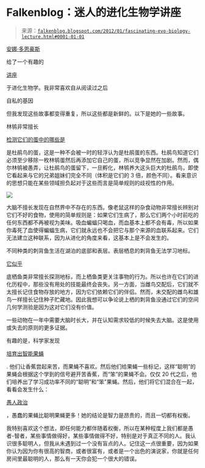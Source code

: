 <!--yml

分类：未分类

日期：2024-05-12 20:36:52

-->

# Falkenblog：迷人的进化生物学讲座

> 来源：[`falkenblog.blogspot.com/2012/01/fascinating-evo-biology-lecture.html#0001-01-01`](http://falkenblog.blogspot.com/2012/01/fascinating-evo-biology-lecture.html#0001-01-01)

[安娜·多恩豪斯](http://www.dornhaus.de/)

给了一个有趣的

[讲座](http://cos.arizona.edu/mind/)

于进化生物学。我非常喜欢自从阅读过之后

自私的基因

但我发现这些故事都变得重复，所以这些都是新鲜的。以下是她的一些故事。

林鸲非常擅长

[检测它们的蛋中的哪些是](http://news.bbc.co.uk/earth/hi/earth_news/newsid_9203000/9203476.stm)

是杜鹃鸟的蛋，这是一种不会被一时的轻浮认为是杜鹃蛋的东西。杜鹃鸟知道它们必须至少移除一枚林鸲蛋然后再添加它自己的蛋，所以竞争显然在加剧。然而，偶尔林鸲被愚弄，让杜鹃鸟的蛋留下，一旦孵化，林鸲养大这头巨大的杜鹃鸟，即使它看起来与它的兄弟姐妹们完全不同（体积是它们的 3 倍，颜色不同）。看来意识的思想只能在某些领域担负起对于这些而言是简单规则的歧视性的作用。

![](https://blogger.googleusercontent.com/img/b/R29vZ2xl/AVvXsEhimlUdtIK9DAg0kng9M4BIbaibH3nh5_aICKMPpjleu0LH9xhtqx62x4MGj5WVFfV5Ysg54FxmLiT0t3lFucC1X22YE9pIbdTDKDfwaNI4Yan7yniDcB45ksqAfPNdmcA0mz_2TQ/s1600/_50072220_reed-warbler-and-cuckoo-andy-sands.jpg)

大脑不擅长发现在自然界中不存在的东西。像老鼠这样的杂食动物非常擅长辨别对它们不好的食物，使用的简单规则是：如果它们生病了，那么它们两个小时前吃的任何东西都不再被视为美味。吸血蝙蝠只喝血，而血基本上都不会有毒，所以如果你毒死了血使得蝙蝠生病，它们就永远也不会把它与那个来源的血联系起来。它们无法建立这种联系，因为从进化的角度来看，这基本上是不会发生的。

不同种类的刺背鱼生活在湖泊的底部和表层。表层栖息的刺背鱼无法学习地标。

[它似乎](http://www.mendeley.com/research/sympatric-species-threespine-stickleback-differ-performance-spatial-learning-task/)

底栖鱼类非常擅长探测地标，而上栖鱼类更关注事物的行为。所以也许在它们的进化历程中，那些没有用处的技能最终会丧失。另一方面，当雌鸟交配后，它们就不太擅长记住食物存放的地方，因为它们依赖它们的伴侣。然而，未交配的雌鸟和雄鸟一样擅长记住种子贮藏地。因此我想可以争论说上栖的刺背鱼没通过它们的空间几何学测验是因为这对它们没有价值。

一些动物在一年中需要大脑时长大，并在认知需求较低的时候失去大脑。这是使用或失去的原则的更多证据。

有趣的是，科学家发现

[培育出智能果蝇](http://nootropics.com/misc/smartflies.html)

. 他们让香蕉尝起来苦，而果蝇不喜欢。然后他们给果蝇一些标记，这样“聪明”的果蝇会根据这个学到的信号避开苦香蕉，而“笨”的果蝇不会。仅仅 20 代之后，他们培养出了学习成功率不同的“聪明”和“笨”果蝇。然后，他们将它们混合在一起，看看会发生什么：

[愚人政治](http://en.wikipedia.org/wiki/Idiocracy)

，愚蠢的果蝇比聪明果蝇更多！她的结论是智力是昂贵的，而且一切都有权衡。

我特别喜欢这个想法，即任何能力都伴随着权衡，所以在某种程度上我们都是愚者-智者，某些事情做得好，某些事情做得不好，特别是对于真正不同的人。我认识很多聪明人，但我从未遇到过一个没有盲点的人。记住这一点很重要，因为如果你认为因为你有很高的智商，或者很富有，或者是一个出色的演说家，你就是任何房间里最聪明的人，那么有一天你会犯一个很大的错误。
